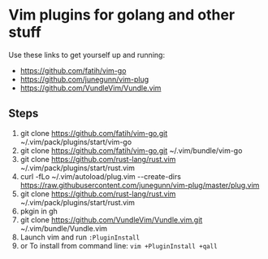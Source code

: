 # Vim plugins for golang and other stuff

Use these links to get yourself up and running:

- https://github.com/fatih/vim-go
- https://github.com/junegunn/vim-plug
- https://github.com/VundleVim/Vundle.vim

## Steps

1. git clone https://github.com/fatih/vim-go.git ~/.vim/pack/plugins/start/vim-go
2. git clone https://github.com/fatih/vim-go.git ~/.vim/bundle/vim-go
3. git clone https://github.com/rust-lang/rust.vim ~/.vim/pack/plugins/start/rust.vim
3. curl -fLo ~/.vim/autoload/plug.vim --create-dirs \
    https://raw.githubusercontent.com/junegunn/vim-plug/master/plug.vim
4. git clone https://github.com/rust-lang/rust.vim ~/.vim/pack/plugins/start/rust.vim
5. pkgin in gh
6. git clone https://github.com/VundleVim/Vundle.vim.git ~/.vim/bundle/Vundle.vim
7. Launch vim and run `:PluginInstall`
  1. or To install from command line: `vim +PluginInstall +qall`
